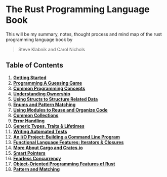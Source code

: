 # The Rust Programming Language Book

<p> 
This will be my summary, notes, thought process and mind map of the rust programming language book by
<blockquote> Steve Klabnik and Carol Nichols </blockquote>
</p>

## Table of Contents

1. **[Getting Started](getting-started/README.md)**
2. **[Programming A Guessing Game](programming_a_guessing_game/README.md)**
3. **[Common Programming Concepts](commom_programming_concepts/README.md)**
4. **[Understanding Ownership](understanding_ownership/README.md)**
5. **[Using Structs to Structure Related Data](using_structs_to_structure_related_data/README.md)**
6. **[Enums and Pattern Matching](enums_and_pattern_matching/README.md)**
7. **[Using Modules to Reuse and Organize Code](using_modules_to_reuse_and_organize_code/README.md)**
8. **[Common Collections](common_collections/README.md)**
9. **[Error Handling](error_handling/README.md)**
10. **[Generic Types, Traits & Lifetimes](generics_traits_n_lifetimes/README.md)**
11. **[Writing Automated Tests](writing_automated_tests/README.md)**
12. **[An I/O Project: Building a Command Line Program](https://github.com/Sally-Builds/minigrep)**
13. **[Functional Language Features: Iterators & Closures](writing_automated_tests/README.md)**
14. **[More About Cargo and Crates.io](more_on_cargo/README.md)**
15. **[Smart Pointers](smart_pointers/README.md)**
16. **[Fearless Concurrency](fearless_concurrency/README.md)**
17. **[Object-Oriented Programming Features of Rust](oop_features_of_rust/README.md)**
18. **[Pattern and Matching](pattern_and_matching/README.md)**
